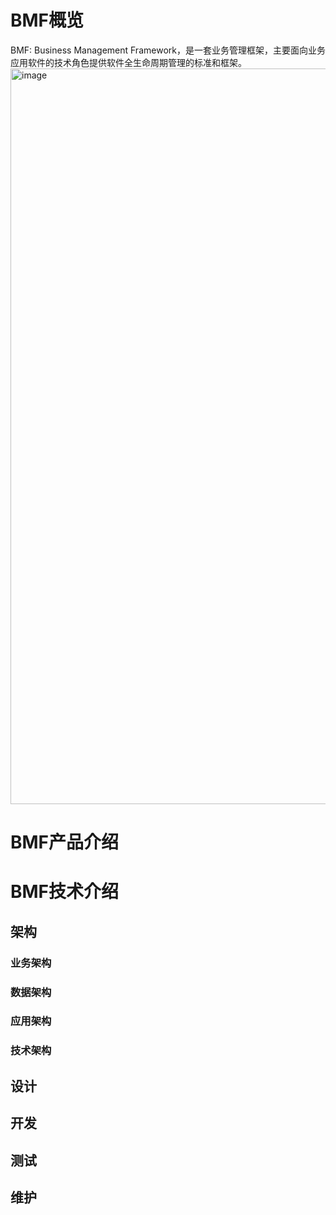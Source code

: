 # BMF概览
BMF: Business Management Framework，是一套业务管理框架，主要面向业务应用软件的技术角色提供软件全生命周期管理的标准和框架。
<img width="1177" alt="image" src="https://user-images.githubusercontent.com/11364967/234912803-7602c0b7-bd08-4be1-98a8-8ab6dc4ae3f0.png">


# BMF产品介绍

# BMF技术介绍
## 架构
### 业务架构
### 数据架构
### 应用架构
### 技术架构
## 设计
## 开发
## 测试
## 维护
